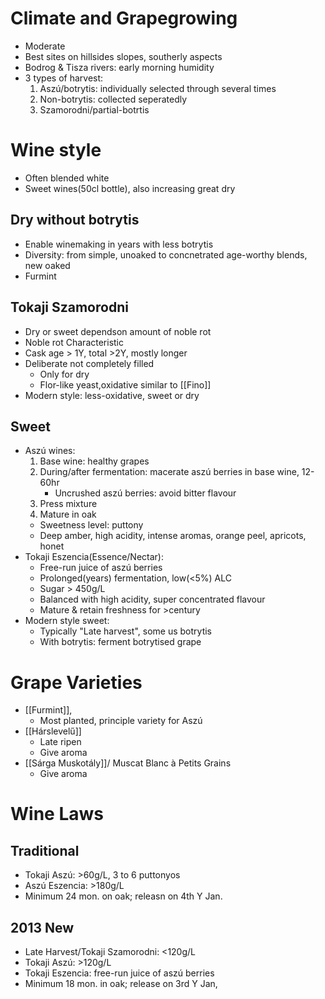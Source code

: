 Climate and Grapegrowing
===
+ Moderate
+ Best sites on hillsides slopes, southerly aspects
+ Bodrog & Tisza rivers: early morning humidity
+ 3 types of harvest:
	1. Aszú/botrytis: individually selected through several times
	2. Non-botrytis: collected seperatedly
	3. Szamorodni/partial-botrtis


Wine style
===
+ Often blended white
+ Sweet wines(50cl bottle), also increasing great dry

Dry without botrytis
---
+ Enable winemaking in years with less botrytis
+ Diversity: from simple, unoaked to concnetrated age-worthy blends, new oaked
+ Furmint

Tokaji Szamorodni
---
+ Dry or sweet dependson amount of noble rot
+ Noble rot Characteristic
+ Cask age > 1Y, total >2Y, mostly longer
+ Deliberate not completely filled
	+ Only for dry
	+ Flor-like yeast,oxidative similar to [[Fino]]
+ Modern style: less-oxidative, sweet or dry

Sweet
 ---
+ Aszú wines:
	1. Base wine: healthy grapes
	2. During/after fermentation: macerate aszú berries in base wine, 12-60hr
		+  Uncrushed aszú berries: avoid bitter flavour
	3. Press mixture
	4. Mature in oak
	+ Sweetness level: puttony
	+ Deep amber, high acidity, intense aromas, orange peel, apricots, honet
+ Tokaji Eszencia(Essence/Nectar):
	+ Free-run juice of aszú berries
	+ Prolonged(years) fermentation, low(<5%) ALC 
	+ Sugar > 450g/L
	+ Balanced with high acidity, super concentrated flavour
	+ Mature & retain freshness for >century
+ Modern style sweet:
	+ Typically "Late harvest", some us botrytis
	+ With botrytis: ferment botrytised grape

Grape Varieties
===
+ [[Furmint]],
	+ Most planted, principle variety for Aszú
+  [[Hárslevelű]]
	+ Late ripen
	+ Give aroma
+ [[Sárga Muskotály]]/ Muscat Blanc à Petits Grains
	+ Give aroma

Wine Laws
===
Traditional
---
+ Tokaji Aszú: >60g/L, 3 to 6 puttonyos
+ Aszú Eszencia: >180g/L
+ Minimum 24 mon. on oak; releasn on 4th Y Jan.

2013 New 
---
+ Late Harvest/Tokaji Szamorodni: <120g/L
+ Tokaji Aszú: >120g/L
+ Tokaji Eszencia: free-run juice of aszú berries
+ Minimum 18 mon. in oak; release on 3rd Y Jan,